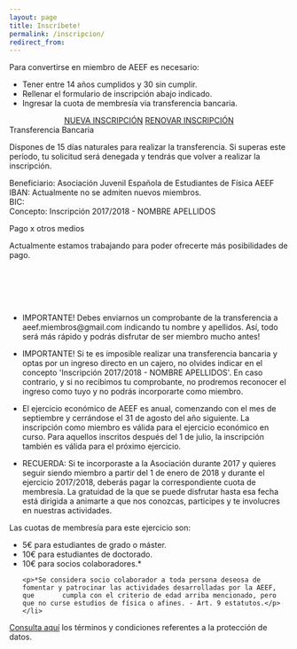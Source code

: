 ```yaml
---
layout: page
title: Inscríbete!
permalink: /inscripcion/
redirect_from:
---
```


Para convertirse en miembro de AEEF es necesario:
<ul class="collection">
  <li class="collection-item">Tener entre 14 años cumplidos y 30 sin cumplir.</li>
  <li class="collection-item">Rellenar el formulario de inscripción abajo indicado.</li>
  <li class="collection-item">Ingresar la cuota de membresía via transferencia bancaria.</li>
</ul>

<div class="row">
	<div style="text-align:center;">
		<a class="waves-effect waves-light btn-large" href="https://goo.gl/forms/mMFrfYco6DzMigzp1">NUEVA INSCRIPCIÓN</a>
		<a class="waves-effect waves-light btn-large" href="">RENOVAR INSCRIPCIÓN</a>
        </div>
</div>
<div class="row">
  <div class="col s12 m6">
    <div class="card blue-grey darken-1">
      <div class="card-content white-text">
        <span class="card-title">Transferencia Bancaria</span>
	<p class="light">Dispones de 15 días naturales para realizar la transferencia. Si superas este período, tu solicitud será                  denegada y tendrás que volver a realizar la inscripción.</p>
	<p>Beneficiario: Asociación Juvenil Española de Estudiantes de Física AEEF<br>
	  IBAN: Actualmente no se admiten nuevos miembros.<br>
	  BIC: <br>
	  Concepto: Inscripción 2017/2018 - NOMBRE APELLIDOS</p>
      </div>
    </div>
  </div>
  <div class="col s12 m6">
    <div class="card blue-grey darken-1">
      <div class="card-content white-text">
        <span class="card-title">Pago x otros medios</span>
	<p class="light">Actualmente estamos trabajando para poder ofrecerte más posibilidades de pago.</p>
	<p><br><br><br><br></p>
      </div>
    </div>
  </div>
</div>

<ul class="collection">
  <li class="collection-item">
      IMPORTANTE! Debes enviarnos un comprobante de la transferencia a aeef.miembros@gmail.com indicando tu nombre y apellidos. Así, todo será más rápido y podrás disfrutar de ser miembro mucho antes!
  </li>
</ul>


<ul class="collection">
  <li class="collection-item">
      IMPORTANTE! Si te es imposible realizar una transferencia bancaria y optas por un ingreso directo en un cajero, no olvides indicar en el concepto 'Inscripción 2017/2018 - NOMBRE APELLIDOS'. En caso contrario, y si no recibimos tu comprobante, no prodremos reconocer el ingreso como tuyo y no podrás incorporarte como miembro.
  </li>
</ul>

<ul class="collection">
  <li class="collection-item">
      El ejercicio económico de AEEF es anual, comenzando con el mes de septiembre y cerrándose el 31 de agosto del año siguiente. La inscripción como miembro es válida para el ejercicio económico en curso. Para aquellos inscritos después del 1 de julio, la inscripción también es válida para el próximo ejercicio.
  </li>
</ul>

<ul class="collection">
  <li class="collection-item">
      RECUERDA: Si te incorporaste a la Asociación durante 2017 y quieres seguir siendo miembro a partir del 1 de enero de 2018 y durante el ejercicio 2017/2018, deberás pagar la correspondiente cuota de membresía. La gratuidad de la que se puede disfrutar hasta esa fecha está dirigida a animarte a que nos conozcas, participes y te involucres en nuestras actividades.
  </li>
</ul>

Las cuotas de membresía para este ejercicio son:
<ul class="collection">
  <li class="collection-item">5€ para estudiantes de grado o máster.<br></li>
  <li class="collection-item">10€ para estudiantes de doctorado.<br></li>
   <li class="collection-item">10€ para socios colaboradores.*<br>
    
    <p>*Se considera socio colaborador a toda persona deseosa de fomentar y patrocinar las actividades desarrolladas por la AEEF, que 		cumpla con el criterio de edad arriba mencionado, pero que no curse estudios de física o afines. - Art. 9 estatutos.</p></li>
</ul>

<a href="https://drive.google.com/open?id=11bhKmJhvme4koQoYlpH4b6HVwOtBqG5A">Consulta aquí</a> los términos y condiciones referentes a la protección de datos.
